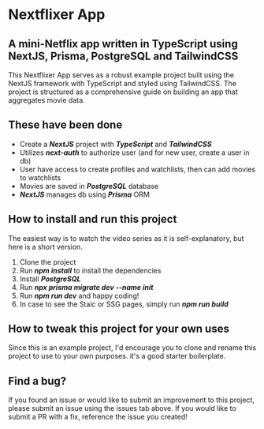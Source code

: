 # Nextflixer App

## A mini-Netflix app written in TypeScript using NextJS, Prisma, PostgreSQL and TailwindCSS

This Nextflixer App serves as a robust example project built using the NextJS framework with TypeScript and styled using TailwindCSS. The project is structured as a comprehensive guide on building an app that aggregates movie data.

## These have been done

- Create a **_NextJS_** project with **_TypeScript_** and **_TailwindCSS_**
- Utilizes **_next-auth_** to authorize user (and for new user, create a user in db)
- User have access to create profiles and watchlists, then can add movies to watchlists
- Movies are saved in **_PostgreSQL_** database
- **_NextJS_** manages db using **_Prisma_** ORM

## How to install and run this project

The easiest way is to watch the video series as it is self-explanatory, but here is a short version.

1. Clone the project
2. Run **_npm install_** to install the dependencies
3. Install **_PostgreSQL_**
4. Run **_npx prisma migrate dev --name init_**
5. Run **_npm run dev_** and happy coding!
6. In case to see the Staic or SSG pages, simply run **_npm run build_**

## How to tweak this project for your own uses

Since this is an example project, I'd encourage you to clone and rename this project to use to your own purposes. it's a good starter boilerplate.

## Find a bug?

If you found an issue or would like to submit an improvement to this project, please submit an issue using the issues tab above. If you would like to submit a PR with a fix, reference the issue you created!
